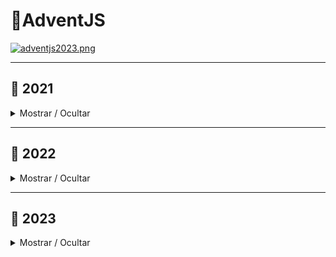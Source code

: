 # 🎄AdventJS

[![adventjs2023.png](https://i.postimg.cc/RFLBqJVZ/adventjs.png)](https://adventjs.dev)

---

## 📆 2021

<details close>

<summary>Mostrar / Ocultar</summary>

### Retos

| # | Reto                                                                                            |  Solucion                            |  Dificultad  |
|:-:|:-----------------------------------------------------------------------------------------------:|:------------------------------------:|:------------:|
| 01| [Contando ovejas para dormir](2021/challenge_01/README.md)                                      | [Ver](2021/challenge_01/solution.js) | Facil        |
| 02| [Ayuda al elfo a listar los regalos!](2021/challenge_02/README.md)                              | [Ver](2021/challenge_02/solution.js) | Facil        |
| 03| [El Grinch quiere fastidiar la Navidad](2021/challenge_03/README.md)                            | [Ver](2021/challenge_03/solution.js) | Medio        |
| 04| [¡Es hora de poner la navidad en casa!](2021/challenge_04/README.md)                            | [Ver](2021/challenge_04/solution.js) | Medio        |
| 05| [Contando los días para los regalos](2021/challenge_05/README.md)                               | [Ver](2021/challenge_05/solution.js) | Facil        |
| 06| [Rematando los exámenes finales](2021/challenge_06/README.md)                                   | [Ver](2021/challenge_06/solution.js) | Medio        |
| 07| [Buscando en el almacén...](2021/challenge_07/README.md)                                        | [Ver](2021/challenge_07/solution.js) | Medio        |
| 08| [La locura de las criptomonedas.](2021/challenge_08/README.md)                                  | [Ver](2021/challenge_08/solution.js) | Medio        |
| 09| [Agrupando cosas automáticamente](2021/challenge_09/README.md)                                  | [Ver](2021/challenge_09/solution.js) | Dificil      |
| 10| [La máquina de cambio](2021/challenge_10/README.md)                                             | [Ver](2021/challenge_10/solution.js) | Dificil      |
| 11| [¿Vale la pena la tarjeta fidelidad del cine?](2021/challenge_11/README.md)                     | [Ver](2021/challenge_11/solution.js) | Medio        |
| 12| [La ruta perfecta para dejar los regalos](2021/challenge_12/README.md)                          | [Ver](2021/challenge_12/solution.js) | Dificil      |
| 13| [Envuelve regalos con asteriscos](2021/challenge_13/README.md)                                  | [Ver](2021/challenge_13/solution.js) | Facil        |
| 14| [En busca del reno perdido](2021/challenge_14/README.md)                                        | [Ver](2021/challenge_14/solution.js) | Medio        |
| 15| [El salto perfecto](2021/challenge_15/README.md)                                                | [Ver](2021/challenge_15/solution.js) | Medio        |
| 16| [Descifrando los números...](2021/challenge_16/README.md)                                       | [Ver](2021/challenge_16/solution.js) | Facil        |
| 17| [La locura de enviar paquetes en esta época](2021/challenge_17/README.md)                       | [Ver](2021/challenge_17/solution.js) | Dificil      |
| 18| [El sistema operativo de Santa Claus](2021/challenge_18/README.md)                              | [Ver](2021/challenge_18/solution.js) | Facil        |
| 19| [¿Qué deberíamos aprender en Platzi?](2021/challenge_19/README.md)                              | [Ver](2021/challenge_19/solution.js) | Medio        |
| 20| [¿Una carta de pangramas? ¡QUÉ!](2021/challenge_20/README.md)                                   | [Ver](2021/challenge_20/solution.js) | Facil        |
| 21| [La ruta con los regalos](2021/challenge_21/README.md)                                          | [Ver](2021/challenge_21/solution.js) | Dificil      |
| 22| [¿Cuantos adornos necesita el árbol?](2021/challenge_22/README.md)                              | [Ver](2021/challenge_22/solution.js) | Normal       |
| 23| [¿Puedes reconfigurar las fábricas para no parar de crear regalos?](2021/challenge_23/README.md)| [Ver](2021/challenge_23/solution.js) | Muy Dificil  |
| 24| [Comparando árboles de Navidad](2021/challenge_24/README.md)                                    | [Ver](2021/challenge_24/solution.js) | Normal       |
| 25| [El último juego y hasta el año que viene 👋](2021/challenge_25/README.md)                      | [Ver](2021/challenge_25/solution.js) | Normal       |

</details>

---

## 📆 2022

<details close>

<summary>Mostrar / Ocultar</summary>

### Retos

| # | Reto                                                                            |  Solucion                            |  Dificultad  |
|:-:|:-------------------------------------------------------------------------------:|:------------------------------------:|:------------:|
| 01| [Automatizando envolver regalos para navidad](2022/challenge_01/README.md)      | [Ver](2022/challenge_01/solution.js) | Facil        |
| 02| [Nadie quiere hacer horas extra](2022/challenge_02/README.md)                   | [Ver](2022/challenge_02/solution.js) | Facil        |
| 03| [Cuantas cajas de regalos puede llevar Papa Noel?](2022/challenge_03/README.md) | [Ver](2022/challenge_03/solution.js) | Facil        |
| 04| [Una caja dentro de otra caja y otra...](2022/challenge_04/README.md)           | [Ver](2022/challenge_04/solution.js) | Medio        |
| 05| [Optimizando viajes de Santa](2022/challenge_05/README.md)                      | [Ver](2022/challenge_05/solution.js) | Dificil      |
| 06| [Creando adornos navideños](2022/challenge_06/README.md)                        | [Ver](2022/challenge_06/solution.js) | Medio        |
| 07| [Haciendo inventario de regalos](2022/challenge_07/README.md)                   | [Ver](2022/challenge_07/solution.js) | Facil        |
| 08| [Necesitamos un mecanico!](2022/challenge_08/README.md)                         | [Ver](2022/challenge_08/solution.js) | Medio        |
| 09| [Las locas luces de Navidad](2022/challenge_09/README.md)                       | [Ver](2022/challenge_09/solution.js) | Facil        |
| 10| [El salto del trineo de Papá Noel](2022/challenge_10/README.md)                 | [Ver](2022/challenge_10/solution.js) | Medio        |
| 11| [Papá Noel es Scrum Master](2022/challenge_11/README.md)                        | [Ver](2022/challenge_11/solution.js) | Dificil      |
| 12| [Trineos eléctricos, ¡guau!](2022/challenge_12/README.md)                       | [Ver](2022/challenge_12/solution.js) | Medio        |
| 13| [Backup de los archivos de Papá Noel](2022/challenge_13/README.md)              | [Ver](2022/challenge_13/solution.js) | Facil        |
| 14| [El mejor camino](2022/challenge_14/README.md)                                  | [Ver](2022/challenge_14/solution.js) | Medio        |
| 15| [Decorando el árbol de Navidad](2022/challenge_15/README.md)                    | [Ver](2022/challenge_15/solution.js) | Medio        |
| 16| [Arreglando las cartas de Papá Noel](2022/challenge_16/README.md)               | [Ver](2022/challenge_16/solution.js) | Dificil      |
| 17| [Llevando los regalos en sacos](2022/challenge_17/README.md)                    | [Ver](2022/challenge_17/solution.js) | Medio        |
| 18| [¡Nos quedamos sin tinta!](2022/challenge_18/README.md)                         | [Ver](2022/challenge_18/solution.js) | Facil        |
| 19| [Ordenando los regalos](2022/challenge_19/README.md)                            | [Ver](2022/challenge_19/solution.js) | Facil        |
| 20| [Más viajes retadores](2022/challenge_20/README.md)                             | [Ver](2022/challenge_20/solution.js) | Dificil      |
| 21| [Creando la tabla de regalos](2022/challenge_21/README.md)                      | [Ver](2022/challenge_21/solution.js) | Medio        |
| 22| [La iluminación en sintonía](2022/challenge_22/README.md)                       | [Ver](2022/challenge_22/solution.js) | Facil        |
| 23| [Compilador de Papá Noel](2022/challenge_23/README.md)                          | [Ver](2022/challenge_23/solution.js) | Dificil      |
| 24| [El último reto es un laberinto](2022/challenge_24/README.md)                   | [Ver](2022/challenge_24/solution.js) | Dificil      |

</details>

---

## 📆 2023

<details close>

<summary>Mostrar / Ocultar</summary>

### Retos

| # | Reto                                                          |  Solucion                            |  Dificultad  |
|:-:|:-------------------------------------------------------------:|:------------------------------------:|:------------:|
| 01| [Primer regalo repetido!](2023/challenge_01/README.md)        | [Ver](2023/challenge_01/solution.js) | Facil        |
| 02| [Ponemos en marcha la fabrica](2023/challenge_02/README.md)   | [Ver](2023/challenge_02/solution.js) | Facil        |
| 03| [El elfo travieso](2023/challenge_03/README.md)               | [Ver](2023/challenge_03/solution.js) | Facil        |
| 04| [Dale la vuelta a los parentesis](2023/challenge_04/README.md)| [Ver](2023/challenge_04/solution.js) | Medio        |
| 05| [El CyberTrunk de Santa](2023/challenge_05/README.md)         | [Ver](2023/challenge_05/solution.js) | Medio        |
| 06| [Los renos a prueba](2023/challenge_06/README.md)             | [Ver](2023/challenge_06/solution.js) | Facil        |
| 07| [Las cajas en 3D](2023/challenge_07/README.md)                | [Ver](2023/challenge_07/solution.js) | Facil        |
| 08| [Ordenando el almacén](2023/challenge_08/README.md)           | [Ver](2023/challenge_08/solution.js) | Medio        |
| 09| [Alterna las luces](2023/challenge_09/README.md)              | [Ver](2023/challenge_09/solution.js) | Facil        |
| 10| [Crea tu propio árbol de navidad](2023/challenge_10/README.md)| [Ver](2023/challenge_10/solution.js) | Facil        |
| 11| [Los elfos estudiosos](2023/challenge_11/README.md)           | [Ver](2023/challenge_11/solution.js) | Medio        |
| 12| [¿Es una copia válida?](2023/challenge_12/README.md)          | [Ver](2023/challenge_12/solution.js) | Medio        |
| 13| [Calculando el tiempo](2023/challenge_13/README.md)           | [Ver](2023/challenge_13/solution.js) | Facil        |
| 14| [Evita la alarma](2023/challenge_14/README.md)                | [Ver](2023/challenge_14/solution.js) | Medio        |
| 15| [Robot autónomo](2023/challenge_15/README.md)                 | [Ver](2023/challenge_15/solution.js) | Medio        |
| 16| [Despliegue en viernes](2023/challenge_16/README.md)          | [Ver](2023/challenge_16/solution.js) | Facil        |
| 17| [Optimizando el alquiler](2023/challenge_17/README.md)        | [Ver](2023/challenge_17/solution.js) | Facil        |
| 18| [El reloj digital](2023/challenge_18/README.md)               | [Ver](2023/challenge_18/solution.js) | Dificil      |
| 19| [Enfrenta el sabotaje](2023/challenge_19/README.md)           | [Ver](2023/challenge_19/solution.js) | Medio        |
| 20| [Distribuye el peso](2023/challenge_20/README.md)             | [Ver](2023/challenge_20/solution.js) | Dificil      |
| 21| [Mensaje binario](2023/challenge_21/README.md)                | [Ver](2023/challenge_21/solution.js) | Medio        |
| 22| [Lenguaje de programación](2023/challenge_22/README.md)       | [Ver](2023/challenge_22/solution.js) | Facil        |
| 23| [La comida de Navidad](2023/challenge_23/README.md)           | [Ver](2023/challenge_23/solution.js) | Facil        |
| 24| [Brincos en la escalera](2023/challenge_24/README.md)         | [Ver](2023/challenge_24/solution.js) | Medio        |
| 25| [Calculando distancias](2023/challenge_25/README.md)          | [Ver](2023/challenge_25/solution.js) | Medio        |

</details>